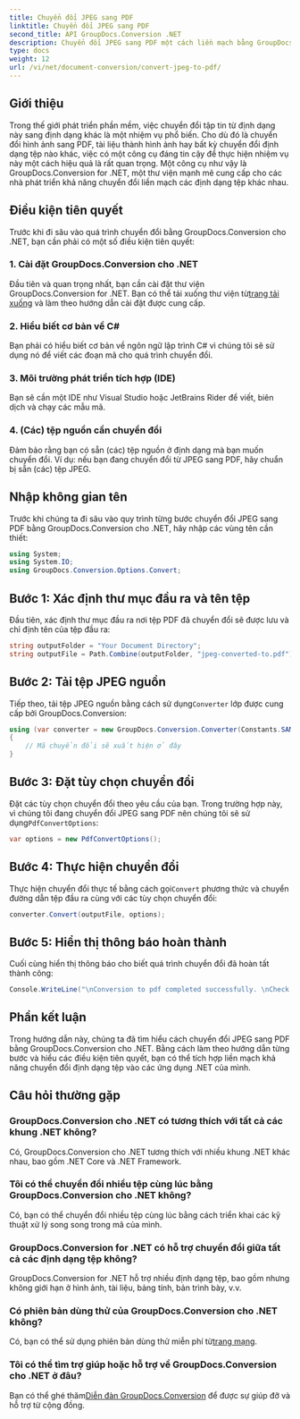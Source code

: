 ```yaml
---
title: Chuyển đổi JPEG sang PDF
linktitle: Chuyển đổi JPEG sang PDF
second_title: API GroupDocs.Conversion .NET
description: Chuyển đổi JPEG sang PDF một cách liền mạch bằng GroupDocs.Conversion for .NET. Hãy làm theo hướng dẫn từng bước của chúng tôi để chuyển đổi định dạng tệp hiệu quả.
type: docs
weight: 12
url: /vi/net/document-conversion/convert-jpeg-to-pdf/
---
```

## Giới thiệu
Trong thế giới phát triển phần mềm, việc chuyển đổi tập tin từ định dạng này sang định dạng khác là một nhiệm vụ phổ biến. Cho dù đó là chuyển đổi hình ảnh sang PDF, tài liệu thành hình ảnh hay bất kỳ chuyển đổi định dạng tệp nào khác, việc có một công cụ đáng tin cậy để thực hiện nhiệm vụ này một cách hiệu quả là rất quan trọng. Một công cụ như vậy là GroupDocs.Conversion for .NET, một thư viện mạnh mẽ cung cấp cho các nhà phát triển khả năng chuyển đổi liền mạch các định dạng tệp khác nhau.
## Điều kiện tiên quyết
Trước khi đi sâu vào quá trình chuyển đổi bằng GroupDocs.Conversion cho .NET, bạn cần phải có một số điều kiện tiên quyết:
### 1. Cài đặt GroupDocs.Conversion cho .NET
 Đầu tiên và quan trọng nhất, bạn cần cài đặt thư viện GroupDocs.Conversion for .NET. Bạn có thể tải xuống thư viện từ[trang tải xuống](https://releases.groupdocs.com/conversion/net/) và làm theo hướng dẫn cài đặt được cung cấp.
### 2. Hiểu biết cơ bản về C#
Bạn phải có hiểu biết cơ bản về ngôn ngữ lập trình C# vì chúng tôi sẽ sử dụng nó để viết các đoạn mã cho quá trình chuyển đổi.
### 3. Môi trường phát triển tích hợp (IDE)
Bạn sẽ cần một IDE như Visual Studio hoặc JetBrains Rider để viết, biên dịch và chạy các mẫu mã.
### 4. (Các) tệp nguồn cần chuyển đổi
Đảm bảo rằng bạn có sẵn (các) tệp nguồn ở định dạng mà bạn muốn chuyển đổi. Ví dụ: nếu bạn đang chuyển đổi từ JPEG sang PDF, hãy chuẩn bị sẵn (các) tệp JPEG.

## Nhập không gian tên
Trước khi chúng ta đi sâu vào quy trình từng bước chuyển đổi JPEG sang PDF bằng GroupDocs.Conversion cho .NET, hãy nhập các vùng tên cần thiết:
```csharp
using System;
using System.IO;
using GroupDocs.Conversion.Options.Convert;
```

## Bước 1: Xác định thư mục đầu ra và tên tệp
Đầu tiên, xác định thư mục đầu ra nơi tệp PDF đã chuyển đổi sẽ được lưu và chỉ định tên của tệp đầu ra:
```csharp
string outputFolder = "Your Document Directory";
string outputFile = Path.Combine(outputFolder, "jpeg-converted-to.pdf");
```
## Bước 2: Tải tệp JPEG nguồn
 Tiếp theo, tải tệp JPEG nguồn bằng cách sử dụng`Converter` lớp được cung cấp bởi GroupDocs.Conversion:
```csharp
using (var converter = new GroupDocs.Conversion.Converter(Constants.SAMPLE_JPEG))
{
    // Mã chuyển đổi sẽ xuất hiện ở đây
}
```
## Bước 3: Đặt tùy chọn chuyển đổi
Đặt các tùy chọn chuyển đổi theo yêu cầu của bạn. Trong trường hợp này, vì chúng tôi đang chuyển đổi JPEG sang PDF nên chúng tôi sẽ sử dụng`PdfConvertOptions`:
```csharp
var options = new PdfConvertOptions();
```
## Bước 4: Thực hiện chuyển đổi
 Thực hiện chuyển đổi thực tế bằng cách gọi`Convert` phương thức và chuyển đường dẫn tệp đầu ra cùng với các tùy chọn chuyển đổi:
```csharp
converter.Convert(outputFile, options);
```
## Bước 5: Hiển thị thông báo hoàn thành
Cuối cùng hiển thị thông báo cho biết quá trình chuyển đổi đã hoàn tất thành công:
```csharp
Console.WriteLine("\nConversion to pdf completed successfully. \nCheck output in {0}", outputFolder);
```

## Phần kết luận
Trong hướng dẫn này, chúng ta đã tìm hiểu cách chuyển đổi JPEG sang PDF bằng GroupDocs.Conversion cho .NET. Bằng cách làm theo hướng dẫn từng bước và hiểu các điều kiện tiên quyết, bạn có thể tích hợp liền mạch khả năng chuyển đổi định dạng tệp vào các ứng dụng .NET của mình.
## Câu hỏi thường gặp
### GroupDocs.Conversion cho .NET có tương thích với tất cả các khung .NET không?
Có, GroupDocs.Conversion cho .NET tương thích với nhiều khung .NET khác nhau, bao gồm .NET Core và .NET Framework.
### Tôi có thể chuyển đổi nhiều tệp cùng lúc bằng GroupDocs.Conversion cho .NET không?
Có, bạn có thể chuyển đổi nhiều tệp cùng lúc bằng cách triển khai các kỹ thuật xử lý song song trong mã của mình.
### GroupDocs.Conversion for .NET có hỗ trợ chuyển đổi giữa tất cả các định dạng tệp không?
GroupDocs.Conversion for .NET hỗ trợ nhiều định dạng tệp, bao gồm nhưng không giới hạn ở hình ảnh, tài liệu, bảng tính, bản trình bày, v.v.
### Có phiên bản dùng thử của GroupDocs.Conversion cho .NET không?
 Có, bạn có thể sử dụng phiên bản dùng thử miễn phí từ[trang mạng](https://releases.groupdocs.com/).
### Tôi có thể tìm trợ giúp hoặc hỗ trợ về GroupDocs.Conversion cho .NET ở đâu?
 Bạn có thể ghé thăm[Diễn đàn GroupDocs.Conversion](https://forum.groupdocs.com/c/conversion/11) để được sự giúp đỡ và hỗ trợ từ cộng đồng.